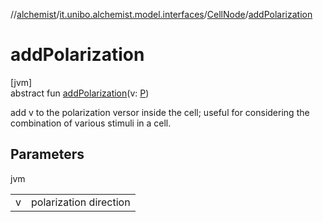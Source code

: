 //[alchemist](../../../index.md)/[it.unibo.alchemist.model.interfaces](../index.md)/[CellNode](index.md)/[addPolarization](add-polarization.md)

# addPolarization

[jvm]\
abstract fun [addPolarization](add-polarization.md)(v: [P](../../it.unibo.alchemist.model.implementations.layers/-biomol-gradient-layer/index.md))

add v to the polarization versor inside the cell; useful for considering the combination of various stimuli in a cell.

## Parameters

jvm

| | |
|---|---|
| v | polarization direction |
